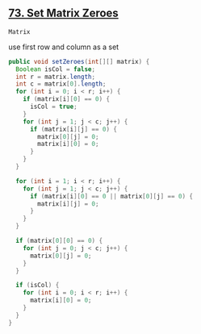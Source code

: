 [73. Set Matrix Zeroes](https://leetcode.com/problems/set-matrix-zeroes/)
---

`Matrix`

use first row and column as a set

```java
public void setZeroes(int[][] matrix) {
  Boolean isCol = false;
  int r = matrix.length;
  int c = matrix[0].length;
  for (int i = 0; i < r; i++) {
    if (matrix[i][0] == 0) {
      isCol = true;
    }
    for (int j = 1; j < c; j++) {
      if (matrix[i][j] == 0) {
        matrix[0][j] = 0;
        matrix[i][0] = 0;
      }
    }
  }

  for (int i = 1; i < r; i++) {
    for (int j = 1; j < c; j++) {
      if (matrix[i][0] == 0 || matrix[0][j] == 0) {
        matrix[i][j] = 0;
      }
    }
  }

  if (matrix[0][0] == 0) {
    for (int j = 0; j < c; j++) {
      matrix[0][j] = 0;
    }
  }

  if (isCol) {
    for (int i = 0; i < r; i++) {
      matrix[i][0] = 0;
    }
  }
}
```
